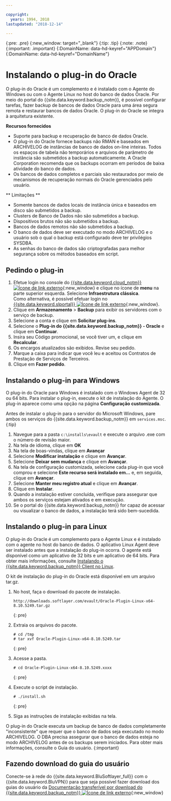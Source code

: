 ```yaml
---

copyright:
  years: 1994, 2018
lastupdated: "2018-12-14"

---
```

{:pre: .pre}
{:new_window: target="_blank"}
{:tip: .tip}
{:note: .note}
{:important: .important}
{:DomainName: data-hd-keyref="APPDomain"}
{:DomainName: data-hd-keyref="DomainName"}

# Instalando o plug-in do Oracle

O plug-in do Oracle é um complemento e é instalado com o Agente do Windows ou com o Agente Linux no host do banco de dados Oracle. Por meio do portal do {{site.data.keyword.backup_notm}}, é possível configurar tarefas, fazer backup de bancos de dados Oracle para uma área segura remota e restaurar bancos de dados Oracle. O plug-in do Oracle se integra à arquitetura existente.

**Recursos fornecidos**

- Suporte para backup e recuperação de banco de dados Oracle.
- O plug-in do Oracle fornece backups não RMAN e baseados em ARCHIVELOG de
instâncias de banco de dados on-line inteiras. Todos os espaços de tabela não temporários e arquivos de parâmetro de instância são submetidos a backup automaticamente. A Oracle Corporation recomenda que os backups ocorram
em períodos de baixa atividade do banco de dados.
- Os bancos de dados completos e parciais são restaurados por meio de mecanismos de recuperação
normais do Oracle gerenciados pelo usuário.

** Limitações **
- Somente bancos de dados locais de instância única e baseados em disco são submetidos a backup.
- Clusters de Banco de Dados não são submetidos a backup.
- Dispositivos brutos não são submetidos a backup.
- Bancos de dados remotos não são submetidos a backup.
- O banco de dados deve ser executado no modo ARCHIVELOG e o usuário sob o qual o backup está
configurado deve ter privilégios SYSDBA.
- As senhas do banco de dados são criptografadas para melhor segurança sobre os métodos baseados em
script.

## Pedindo o plug-in

1. Efetue login no console do [{{site.data.keyword.cloud_notm}} ![Ícone de link externo](../../icons/launch-glyph.svg "Ícone de link externo")](https://{DomainName}/){:new_window} e clique no ícone de **menu** na parte superior esquerda. Selecione **Infraestrutura clássica**. <br/>
   Como alternativa, é possível efetuar login no [{{site.data.keyword.slportal}} ![Ícone de link externo](../../icons/launch-glyph.svg "Ícone de link externo")](https://control.softlayer.com/){:new_window}.
2. Clique em **Armazenamento** > **Backup** para exibir os
servidores com o serviço de backup.
3. Selecione a conta e clique em **Solicitar plug-ins**.
4. Selecione o **Plug-in do {{site.data.keyword.backup_notm}} - Oracle** e
clique em **Continuar**.
5. Insira seu Código promocional, se você tiver um, e clique em **Recalcular**.
6. Os encargos atualizados são exibidos. Revise seu pedido.
7. Marque a caixa para indicar que você leu e aceitou os Contratos de Prestação de Serviços de Terceiros.
8. Clique em **Fazer pedido**.

## Instalando o plug-in para Windows

O plug-in do Oracle para Windows é instalado com o Windows Agent de 32 ou 64 bits. Para instalar o plug-in, execute o kit de instalação do Agente. O plug-in aparece
como uma opção na página **Configuração customizada**.

Antes de instalar o plug-in para o servidor do Microsoft Windows, pare ambos os serviços do
{{site.data.keyword.backup_notm}} em `services.msc`.
{:tip}

1. Navegue para a pasta `c:\installs\evault` e execute o arquivo .exe com o número de revisão maior.
2. Na tela de idioma, clique em **OK**
3. Na tela de boas-vindas, clique em **Avançar**
4. Selecione **Modificar instalação** e clique em **Avançar**.
5. Selecione **Deixar sem mudança** e clique em **Avançar**.
6. Na tela de configuração customizada, selecione cada plug-in que você comprou e selecione **Este recurso será instalado em...** e, em seguida, clique em **Avançar**.
7. Selecione **Manter meu registro atual** e clique em **Avançar**.
8. Clique em **Instalar**.
9. Quando a instalação estiver concluída, verifique para assegurar que ambos os serviços estejam ativados e em execução.
10. Se o portal do {{site.data.keyword.backup_notm}} for capaz de acessar ou visualizar o banco de dados, a instalação terá sido bem-sucedida.

## Instalando o plug-in para Linux

O plug-in do Oracle é um complemento para o Agente Linux e é instalado com o agente no host do banco de dados. O aplicativo Linux Agent deve ser instalado antes que a instalação do plug-in ocorra. O agente está disponível como um aplicativo de 32 bits e um aplicativo de 64 bits. Para obter mais informações, consulte [Instalando o {{site.data.keyword.backup_notm}} Client no Linux](install-backup-client-linux.html).

O kit de instalação do plug-in do Oracle está disponível em um arquivo tar.gz.

1. No host, faça o download do pacote de instalação.
   ```
   http://downloads.softlayer.com/evault/Oracle-Plugin-Linux-x64-8.10.5249.tar.gz
   ```
   {: pre}

2. Extraia os arquivos do pacote.
   ```
   # cd /tmp
   # tar xvf Oracle-Plugin-Linux-x64-8.10.5249.tar
   ```
   {: pre}

3. Acesse a pasta.
   ```
   # cd Oracle-Plugin-Linux-x64-8.10.5249.xxxx
   ```
   {: pre}

4. Execute o script de instalação.
   ```
   # ./install.sh
   ```
   {: pre}

5. Siga as instruções de instalação exibidas na tela.

O plug-in do Oracle executa um backup de banco de dados completamente "inconsistente" que requer que o banco de dados seja executado no modo ARCHIVELOG. O DBA precisa assegurar que o banco de dados esteja no modo ARCHIVELOG antes de os backups serem iniciados. Para obter mais informações, consulte o Guia do usuário.
{:important}


## Fazendo download do guia do usuário

Conecte-se à rede do {{site.data.keyword.BluSoftlayer_full}} com o {{site.data.keyword.BluVPN}} para que seja possível fazer download dos guias do usuário da [Documentação transferível por download do {{site.data.keyword.backup_notm}} ![Ícone de link externo](../../icons/launch-glyph.svg "Ícone de link externo")](http://downloads.service.softlayer.com/evault/Documentation/){:new_window}
